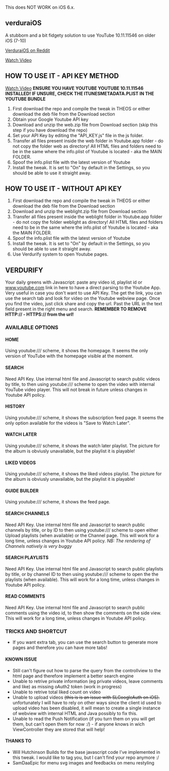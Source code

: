 This does NOT WORK on iOS 6.x.

## verduraiOS
A stubborn and a bit fidgety solution to use YouTube 10.11.11546 on older iOS (7-10)

[VerduraiOS on Reddit](https://www.reddit.com/r/LegacyJailbreak/comments/uoxxyg/news_verduraios_a_petty_way_to_use_youtube/ "VerduraiOS on Reddit")

[Watch Video](https://www.youtube.com/watch?v=mxyB9FGudBY)

## HOW TO USE IT - API KEY METHOD
[Watch Video](https://www.youtube.com/watch?v=aIXa9EQ8fLk)
**ENSURE YOU HAVE YOUTUBE YOUTUBE 10.11.11546 INSTALLED! IF UNSURE, CHECK THE ITUNESMETADATA.PLIST IN THE YOUTUBE BUNDLE**
1. First download the repo and compile the tweak in THEOS or either download the deb file from the Download section
2. Obtain your Google Youtube API key
3. Download and unzip the web.zip file from Download section (skip this step if you have download the repo)
4. Set your API Key by editing the "API_KEY.js" file in the js folder.
5. Transfer all files present inside the web folder in Youtube.app folder - do not copy the folder web as directory! All HTML files and folders need to be in the same where the info.plist of Youtube is located - aka the MAIN FOLDER.
6. Spoof the info.plist file with the latest version of Youtube
7. Install the tweak. It is set to "On" by default in the Settings, so you should be able to use it straight away.

## HOW TO USE IT - WITHOUT API KEY
1. First download the repo and compile the tweak in THEOS or either download the deb file from the Download section
2. Download and unzip the weblight.zip file from Download section
3. Transfer all files present inside the weblight folder in Youtube.app folder - do not copy the folder weblight as directory! All HTML files and folders need to be in the same where the info.plist of Youtube is located - aka the MAIN FOLDER.
4. Spoof the info.plist file with the latest version of Youtube
5. Install the tweak. It is set to "On" by default in the Settings, so you should be able to use it straight away.
6. Use Verdurify system to open Youtube pages.

## VERDURIFY
Your daily greens with Javascript: paste any video id, playlist id or www.youtube.com link in here to have a direct parsing to the Youtube App. Very useful in case you don't want to use API Key. The get the link, you can use the search tab and look for video on the Youtube webview page. Once you find the video, just click share and copy the url. Past the URL in the text field present in the right menu and search. **REMEMBER TO REMOVE HTTP:// - HTTPS:// from the url!**

### AVAILABLE OPTIONS
#### HOME
Using youtube:/// scheme, it shows the homepage. It seems the only version of YouTube with the homepage visible at the moment.

#### SEARCH
Need API Key. Use internal html file and Javascript to search public videos by title, to then using youtube:/// scheme to open the video with internal YouTube video player. This will not break in future unless changes in Youtube API policy.

#### HISTORY
Using youtube:/// scheme, it shows the subscription feed page. It seems the only option available for the videos is "Save to Watch Later".

#### WATCH LATER
Using youtube:/// scheme, it shows the watch later playlist. The picture for the album is obviusly unavailable, but the playlist it is playable!

#### LIKED VIDEOS
Using youtube:/// scheme, it shows the liked videos playlist. The picture for the album is obviusly unavailable, but the playlist it is playable!

#### GUIDE BUILDER
Using youtube:/// scheme, it shows the feed page.

#### SEARCH CHANNELS
Need API Key. Use internal html file and Javascript to search public channels by title, or by ID to then using youtube:/// scheme to open either Upload playlists (when available) or the Channel page. This will work for a long time, unless changes in Youtube API policy. _NB: The rendering of Channels natively is very buggy_

#### SEARCH PLAYLISTS
Need API Key. Use internal html file and Javascript to search public playlists by title, or by channel ID to then using youtube:/// scheme to open the the playlists (when available). This will work for a long time, unless changes in Youtube API policy. 

#### READ COMMENTS
Need API Key. Use internal html file and Javascript to search public comments using the video id, to then show the comments on the side view. This will work for a long time, unless changes in Youtube API policy. 


### TRICKS AND SHORTCUT
- If you want extra tab, you can use the search button to generate more pages and therefore you can have more tabs!

#### KNOWN ISSUE
- Still can't figure out how to parse the query from the controllview to the html page and therefore implement a better search engine
- Unable to retrive private information (eg private videos, leave comments and like) as missing oAuth2 token (work in progress)
- Unable to retrive total liked count on video
- Unable to upload videos ~~(this is is an issue with SLGoogleAuth on iOS).~~ unfortunately I will have to rely on other ways since the client id used to upload video has been disabled, it will mean to create a single instance of webview with internal HTML and Java possibly to fix this.
- Unable to read the Push Notification (if you turn them on you will get them, but can't open them for now :/) - if anyone knows in wich ViewController they are stored that will help!

#### THANKS TO
- Will Hutchinson Builds for the base javascript code I've implemented in this tweak. I would like to tag you, but I can't find your repo anymore :/
- SamDaaEpic for menu svg images and feedbacks on menu restyling
